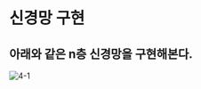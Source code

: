 # 신경망 구현

## 아래와 같은 n층 신경망을 구현해본다.

![4-1](https://user-images.githubusercontent.com/63298243/90955717-e4afd500-e4ba-11ea-8414-868eb72bfafc.png)
